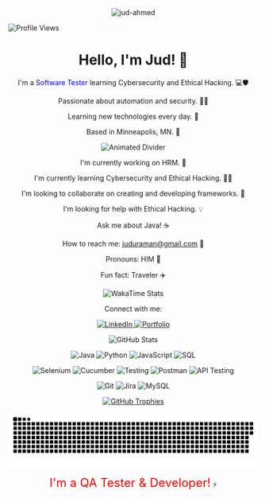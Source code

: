 <div align="center">
  <img src="https://avatars.githubusercontent.com/u/jud-ahmed?v=4" width="150" alt="jud-ahmed" />
</div>

![Profile Views](https://komarev.com/ghpvc/?username=your-username&color=blue)

<div align="center">
  <h1>Hello, I'm Jud! 👋</h1>
</div>

<p align="center">
  I'm a <span style="color:blue;">Software Tester</span> learning Cybersecurity and Ethical Hacking. 💻🛡️
</p>

<p align="center">
  Passionate about automation and security. 🤖🔐
</p>

<p align="center">
  Learning new technologies every day. 🚀
</p>

<p align="center">
  Based in Minneapolis, MN. 📍
</p>

<p align="center">
  <img src="https://media.giphy.com/media/l41Yw7437ttb8b7j5e/giphy.gif" width="400" alt="Animated Divider" />
</p>

<p align="center">
  I'm currently working on HRM. 💼
</p>

<p align="center">
  I'm currently learning Cybersecurity and Ethical Hacking. 🕵️‍♂️
</p>

<p align="center">
  I'm looking to collaborate on creating and developing frameworks. 🤝
</p>

<p align="center">
  I'm looking for help with Ethical Hacking. 💡
</p>

<p align="center">
  Ask me about Java! ☕
</p>

<p align="center">
  How to reach me: <a href="mailto:juduraman@gmail.com">juduraman@gmail.com</a> 📧
</p>

<p align="center">
  Pronouns: HIM 👨
</p>

<p align="center">
  Fun fact: Traveler ✈️
</p>

<p align="center">
  <img src="https://wakatime.com/badge/user/YOUR_WAKATIME_USER_ID.svg" alt="WakaTime Stats" />
</p>

<p align="center">
  Connect with me:
</p>

<p align="center">
  <a href="https://www.linkedin.com/in/jud-ahmed/">
    <img src="https://img.shields.io/badge/LinkedIn-blue?style=for-the-badge&logo=linkedin&logoColor=white" alt="LinkedIn" />
  </a>
  <a href="https://jud-ahmed.com/">
    <img src="https://img.shields.io/badge/Portfolio-ff69b4?style=for-the-badge&logo=portfolio&logoColor=white" alt="Portfolio" />
  </a>
</p>

<p align="center">
  <img src="https://github-readme-stats.vercel.app/api?username=jud-ahmed&show_icons=true&theme=radical" alt="GitHub Stats" />
</p>

<p align="center">
  <img src="https://img.shields.io/badge/Java-ED8B00?style=for-the-badge&logo=java&logoColor=white" alt="Java" />
  <img src="https://img.shields.io/badge/Python-3776AB?style=for-the-badge&logo=python&logoColor=white" alt="Python" />
  <img src="https://img.shields.io/badge/JavaScript-F7DF1E?style=for-the-badge&logo=javascript&logoColor=black" alt="JavaScript" />
  <img src="https://img.shields.io/badge/SQL-4479A1?style=for-the-badge&logo=sql&logoColor=white" alt="SQL" />
</p>

<p align="center">
  <img src="https://img.shields.io/badge/Selenium-43802A?style=for-the-badge&logo=selenium&logoColor=white" alt="Selenium" />
  <img src="https://img.shields.io/badge/Cucumber-239506?style=for-the-badge&logo=cucumber&logoColor=white" alt="Cucumber" />
  <img src="https://img.shields.io/badge/Testing-FFC637?style=for-the-badge&logo=testing&logoColor=white" alt="Testing" />
  <img src="https://img.shields.io/badge/Postman-FF6C37?style=for-the-badge&logo=postman&logoColor=white" alt="Postman" />
  <img src="https://img.shields.io/badge/API%20Testing-8B57C7?style=for-the-badge&logo=api&logoColor=white" alt="API Testing" />
</p>

<p align="center">
  <img src="https://img.shields.io/badge/Git-F05032?style=for-the-badge&logo=git&logoColor=white" alt="Git" />
  <img src="https://img.shields.io/badge/Jira-0052CC?style=for-the-badge&logo=jira&logoColor=white" alt="Jira" />
  <img src="https://img.shields.io/badge/MySQL-4479A1?style=for-the-badge&logo=mysql&logoColor=white" alt="MySQL" />
</p>

<p align="center">
  <a href="https://github.com/anuraghazra/github-readme-stats">
    <img src="https://github-profile-trophy.vercel.app/?username=jud-ahmed&theme=radical" alt="GitHub Trophies" />
  </a>
</p>

<p align="center">
  <img src="dist/snake.svg" alt="My Snake Animation" />
</p>

<p align="center">
  <span style="color:red; font-size:24px;">I'm a QA Tester & Developer!</span> <blink>⚡</blink>
</p>
